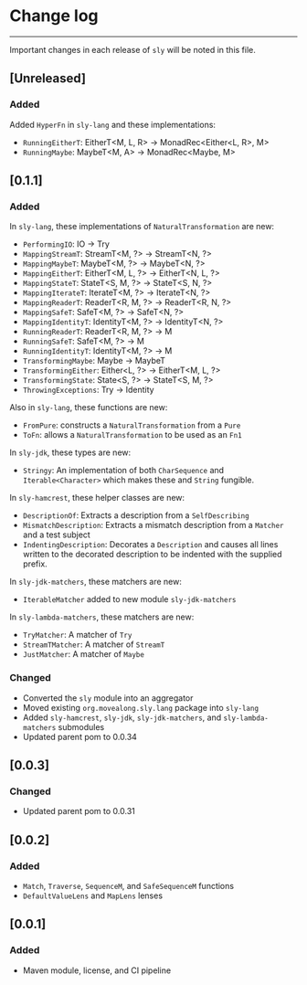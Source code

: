 # Change log

---
Important changes in each release of `sly` will be noted in this file.

## [Unreleased]

### Added

Added `HyperFn` in `sly-lang` and these implementations:

- `RunningEitherT`: EitherT<M, L, R> -> MonadRec<Either<L, R>, M>
- `RunningMaybe`: MaybeT<M, A> -> MonadRec<Maybe<A>, M>

## [0.1.1]

### Added

In `sly-lang`, these implementations of `NaturalTransformation` are new:

- `PerformingIO`: IO -> Try
- `MappingStreamT`: StreamT<M, ?> -> StreamT<N, ?>
- `MappingMaybeT`: MaybeT<M, ?> -> MaybeT<N, ?>
- `MappingEitherT`: EitherT<M, L, ?> -> EitherT<N, L, ?>
- `MappingStateT`: StateT<S, M, ?> -> StateT<S, N, ?>
- `MappingIterateT`: IterateT<M, ?> -> IterateT<N, ?>
- `MappingReaderT`: ReaderT<R, M, ?> -> ReaderT<R, N, ?>
- `MappingSafeT`: SafeT<M, ?> -> SafeT<N, ?>
- `MappingIdentityT`: IdentityT<M, ?> -> IdentityT<N, ?>
- `RunningReaderT`: ReaderT<R, M, ?> -> M
- `RunningSafeT`: SafeT<M, ?> -> M
- `RunningIdentityT`: IdentityT<M, ?> -> M
- `TransformingMaybe`: Maybe<?> -> MaybeT<M, ?>
- `TransformingEither`: Either<L, ?> -> EitherT<M, L, ?>
- `TransformingState`: State<S, ?> -> StateT<S, M, ?>
- `ThrowingExceptions`: Try -> Identity

Also in `sly-lang`, these functions are new:

- `FromPure`: constructs a `NaturalTransformation` from a `Pure`
- `ToFn`: allows a `NaturalTransformation` to be used as an `Fn1`

In `sly-jdk`, these types are new:

- `Stringy`: An implementation of both `CharSequence` and `Iterable<Character>` which makes these and `String` fungible.

In `sly-hamcrest`, these helper classes are new:

- `DescriptionOf`: Extracts a description from a `SelfDescribing`
- `MismatchDescription`: Extracts a mismatch description from a `Matcher` and a test subject
- `IndentingDescription`: Decorates a `Description` and causes all lines written to the decorated description to be
  indented with the supplied prefix.

In `sly-jdk-matchers`, these matchers are new:

- `IterableMatcher` added to new module `sly-jdk-matchers`

In `sly-lambda-matchers`, these matchers are new:

- `TryMatcher`: A matcher of `Try`
- `StreamTMatcher`: A matcher of `StreamT`
- `JustMatcher`: A matcher of `Maybe`

### Changed

- Converted the `sly` module into an aggregator
- Moved existing `org.movealong.sly.lang` package into `sly-lang`
- Added `sly-hamcrest`, `sly-jdk`, `sly-jdk-matchers`, and `sly-lambda-matchers` submodules
- Updated parent pom to 0.0.34

## [0.0.3]

### Changed

- Updated parent pom to 0.0.31

## [0.0.2]

### Added
- `Match`, `Traverse`, `SequenceM`, and `SafeSequenceM` functions
- `DefaultValueLens` and `MapLens` lenses

## [0.0.1]

### Added
- Maven module, license, and CI pipeline
